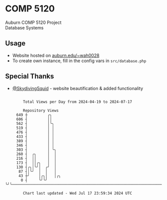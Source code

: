 # COMP 5120
Auburn COMP 5120 Project  
Database Systems

## Usage
- Website hosted on [auburn.edu/~wah0028](https://webhome.auburn.edu/~wah0028/)
- To create own instance, fill in the config vars in `src/database.php`

## Special Thanks
- [@SkydivingSquid](https://github.com/SkydivingSquid) - website beautification & added functionality

```

        Total Views per Day from 2024-04-19 to 2024-07-17

        Repository Views
     649 ┼         ╭╮
     606 ┤         ││
     562 ┤         │╰╮
     519 ┤         │ │
     476 ┤         │ │
     433 ┤         │ │
     389 ┤         │ │
     346 ┤         │ │
     303 ┤         │ ╰╮
     260 ┤  ╭╮     │  │
     216 ┤  ││     │  │
     173 ┤  ││╭╮   │  │
     130 ┤╭╮│╰╯│  ╭╯  │
      87 ┤│╰╯  │  │   │
      43 ┼╯    │╭╮│   │╭╮
       0 ┤     ╰╯╰╯   ╰╯╰──────────────────────────────────────────────────────────────────────────

        Chart last updated - Wed Jul 17 23:59:34 2024 UTC
        
```
